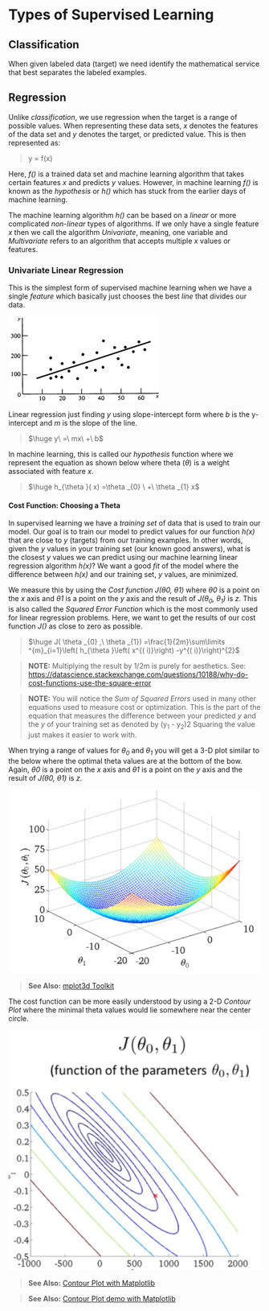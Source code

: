 # Types of Supervised Learning

## Classification

When given labeled data (target) we need identify the mathematical service that best separates the labeled examples.

## Regression

Unlike _classification_, we use regression when the target is a range of possible values. When representing these data sets, _x_ denotes the features of the data set and _y_ denotes the target, or predicted value. This is then represented as:

> y = f(x)

Here, *f()* is a trained data set and machine learning algorithm that takes certain features *x* and predicts *y* values. However, in machine learning *f()* is known as the *hypothesis* or *h()* which has stuck from the earlier days of machine learning.

The machine learning algorithm *h()* can be based on a *linear* or more complicated *non-linear* types of algorithms. If we only have a single feature *x* then we call the algorithm *Univariate*, meaning, one variable and *Multivariate* refers to an algorithm that accepts multiple *x* values or features.

### Univariate Linear Regression

This is the simplest form of supervised machine learning when we have a single *feature* which basically just chooses the best *line* that divides our data.

![Linear Regression](https://github.com/harperd/machine-learning/raw/master/images/linear-regression.png)

Linear regression just finding *y* using slope-intercept form where *b* is the y-intercept and *m* is the slope of the line.

> $\huge y\ =\ mx\ +\ b$

In machine learning, this is called our *hypothesis* function where we represent the equation as shown below where theta (*θ*) is a weight associated with feature *x*.

> $\huge h_{\theta }( x) =\theta _{0} \ +\ \theta _{1} x$

#### Cost Function: Choosing a Theta

In supervised learning we have a *training set* of data that is used to train our model. Our goal is to train our model to predict values for our function *h(x)* that are close to *y* (targets) from our training examples. In other words, given the *y* values in your training set (our known good answers), what is the closest *y* values we can predict using our machine learning linear regression algorithm *h(x)*? We want a good *fit* of the model where the difference between *h(x)* and our training set, *y* values, are minimized. 

We measure this by using the *Cost function* *J(θ0, θ1)* where *θ0* is a point on the *x* axis and *θ1* is a point on the *y* axis and the result of *J(θ<sub>0</sub>, θ<sub>1</sub>)* is *z*. This is also called the *Squared Error Function* which is the most commonly used for linear regression problems. Here, we want to get the results of our cost function *J()* as close to zero as possible.

> $\huge J( \theta _{0} ,\ \theta _{1}) =\frac{1}{2m}\sum\limits ^{m}_{i=1}\left( h_{\theta }\left( x^{( i)}\right) -y^{( i)}\right)^{2}​$

> **NOTE:** Multiplying the result by 1/2m is purely for aesthetics. See: https://datascience.stackexchange.com/questions/10188/why-do-cost-functions-use-the-square-error

> **NOTE:** You will notice the *Sum of Squared Errors* used in many other equations used to measure cost or optimization. This is the part of the equation that measures the difference between your predicted *y* and the *y* of your training set as denoted by (y<sub>1</sub> - y<sub>2</sub>)<index>2</index> Squaring the value just makes it easier to work with.

When trying a range of values for *θ<sub>0</sub>* and *θ<sub>1</sub>* you will get a 3-D plot similar to the below where the optimal theta values are at the bottom of the bow. Again, *θ0* is a point on the *x* axis and *θ1* is a point on the *y* axis and the result of *J(θ0, θ1)* is *z*.

![](https://github.com/harperd/machine-learning/raw/master/images/cost-function-plot.jpg)

> **See Also:** [mplot3d Toolkit](https://matplotlib.org/tutorials/toolkits/mplot3d.html)

The cost function can be more easily understood by using a 2-D *Contour Plot* where the minimal theta values would lie somewhere near the center circle.

![](https://github.com/harperd/machine-learning/raw/master/images/cost-function-contour-plot.jpg)

> **See Also:** [Contour Plot with Matplotlib](https://matplotlib.org/api/_as_gen/matplotlib.pyplot.contour.html)

> **See Also:** [Contour Plot demo with Matplotlib](https://matplotlib.org/gallery/images_contours_and_fields/contour_demo.html)